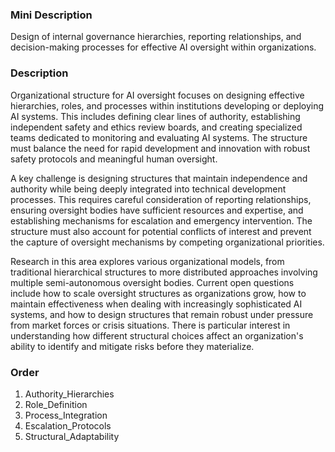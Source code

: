 ### Mini Description

Design of internal governance hierarchies, reporting relationships, and decision-making processes for effective AI oversight within organizations.

### Description

Organizational structure for AI oversight focuses on designing effective hierarchies, roles, and processes within institutions developing or deploying AI systems. This includes defining clear lines of authority, establishing independent safety and ethics review boards, and creating specialized teams dedicated to monitoring and evaluating AI systems. The structure must balance the need for rapid development and innovation with robust safety protocols and meaningful human oversight.

A key challenge is designing structures that maintain independence and authority while being deeply integrated into technical development processes. This requires careful consideration of reporting relationships, ensuring oversight bodies have sufficient resources and expertise, and establishing mechanisms for escalation and emergency intervention. The structure must also account for potential conflicts of interest and prevent the capture of oversight mechanisms by competing organizational priorities.

Research in this area explores various organizational models, from traditional hierarchical structures to more distributed approaches involving multiple semi-autonomous oversight bodies. Current open questions include how to scale oversight structures as organizations grow, how to maintain effectiveness when dealing with increasingly sophisticated AI systems, and how to design structures that remain robust under pressure from market forces or crisis situations. There is particular interest in understanding how different structural choices affect an organization's ability to identify and mitigate risks before they materialize.

### Order

1. Authority_Hierarchies
2. Role_Definition
3. Process_Integration
4. Escalation_Protocols
5. Structural_Adaptability
